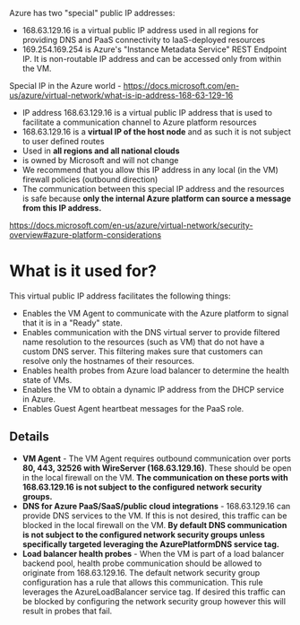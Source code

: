 Azure has two "special" public IP addresses: 
- 168.63.129.16 is a virtual public IP address used in all regions for providing DNS and PaaS connectivity to IaaS-deployed resources
- 169.254.169.254 is Azure's "Instance Metadata Service" REST Endpoint IP. It is non-routable IP address and can be accessed only from within the VM.

Special IP in the Azure world - https://docs.microsoft.com/en-us/azure/virtual-network/what-is-ip-address-168-63-129-16
- IP address 168.63.129.16 is a virtual public IP address that is used to facilitate a communication channel to Azure platform resources
- 168.63.129.16 is a **virtual IP of the host node** and as such it is not subject to user defined routes
- Used in **all regions and all national clouds** 
- is owned by Microsoft and will not change
- We recommend that you allow this IP address in any local (in the VM) firewall policies (outbound direction)
- The communication between this special IP address and the resources is safe because **only the internal Azure platform can source a message from this IP address.**

https://docs.microsoft.com/en-us/azure/virtual-network/security-overview#azure-platform-considerations

# What is it used for?
This virtual public IP address facilitates the following things:
- Enables the VM Agent to communicate with the Azure platform to signal that it is in a "Ready" state.
- Enables communication with the DNS virtual server to provide filtered name resolution to the resources (such as VM) that do not have a custom DNS server. This filtering makes sure that customers can resolve only the hostnames of their resources.
- Enables health probes from Azure load balancer to determine the health state of VMs.
- Enables the VM to obtain a dynamic IP address from the DHCP service in Azure.
- Enables Guest Agent heartbeat messages for the PaaS role.

## Details
- **VM Agent** - The VM Agent requires outbound communication over ports **80, 443, 32526 with WireServer (168.63.129.16)**. These should be open in the local firewall on the VM. **The communication on these ports with 168.63.129.16 is not subject to the configured network security groups.**
- **DNS for Azure PaaS/SaaS/public cloud integrations** - 168.63.129.16 can provide DNS services to the VM. If this is not desired, this traffic can be blocked in the local firewall on the VM. **By default DNS communication is not subject to the configured network security groups unless specifically targeted leveraging the AzurePlatformDNS service tag.**
- **Load balancer health probes** - When the VM is part of a load balancer backend pool, health probe communication should be allowed to originate from 168.63.129.16. The default network security group configuration has a rule that allows this communication. This rule leverages the AzureLoadBalancer service tag. If desired this traffic can be blocked by configuring the network security group however this will result in probes that fail.
